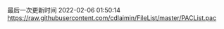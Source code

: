 最后一次更新时间 2022-02-06 01:50:14
https://raw.githubusercontent.com/cdlaimin/FileList/master/PACList.pac

